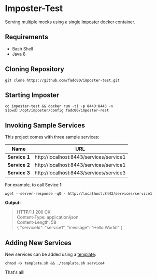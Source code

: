 # Imposter-Test

Serving multiple mocks using a single [Imposter](https://github.com/outofcoffee/imposter) docker container.

## Requirements

* Bash Shell
* Java 8

## Cloning Repository

```shell
git clone https://github.com/fadc80/imposter-test.git
```

## Starting Imposter

```shell
cd imposter-test && docker run -ti -p 8443:8443 -v $(pwd):/opt/imposter/config fadc80/imposter-rest
```

## Invoking Sample Services

This project comes with three sample services:

| Name          | URL                                     |
|---------------|-----------------------------------------|
| **Service 1** | http://localhost:8443/services/service1 |
| **Service 2** | http://localhost:8443/services/service1 |
| **Service 3** | http://localhost:8443/services/service3 |


For example, to call Sevice 1:

```
wget --server-response -qO - http://localhost:8443/services/service1
``` 

**Output:**
>   HTTP/1.1 200 OK  
>  Content-Type: application/json  
>  Content-Length: 58  
> {  "serviceId": "service1", "message": "Hello World!" }  

## Adding New Services

New services can be added using a [template](template/service.groovy):

```
chmod +x template.sh && ./template.sh service4
```

That's all!
